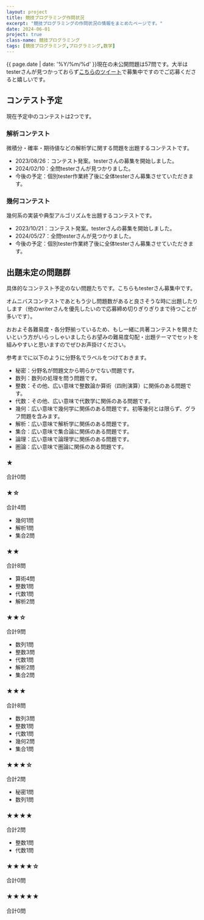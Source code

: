 ```yaml
---
layout: project
title: 競技プログラミング作問状況
excerpt: "競技プログラミングの作問状況の情報をまとめたページです。"
date: 2024-06-01
project: true
class-name: 競技プログラミング
tags: [競技プログラミング,プログラミング,数学]
---
```



{{ page.date | date: '%Y/%m/%d' }}現在の未公開問題は57問です。大半はtesterさんが見つかっておらず[こちらのツイート](https://twitter.com/non_archimedean/status/1787995375405834722)で募集中ですのでご応募くださると嬉しいです。


## コンテスト予定

現在予定中のコンテストは2つです。

### 解析コンテスト

微積分・確率・期待値などの解析学に関する問題を出題するコンテストです。

* 2023/08/26：コンテスト発案。testerさんの募集を開始しました。
* 2024/02/10：全問testerさんが見つかりました。
* 今後の予定：個別tester作業終了後に全体testerさん募集させていただきます。

### 幾何コンテスト

幾何系の実装や典型アルゴリズムを出題するコンテストです。

* 2023/10/21：コンテスト発案。testerさんの募集を開始しました。
* 2024/05/27：全問testerさんが見つかりました。
* 今後の予定：個別tester作業終了後に全体testerさん募集させていただきます。


## 出題未定の問題群

具体的なコンテスト予定のない問題たちです。こちらもtesterさん募集中です。

オムニバスコンテストであともう少し問題数があると良さそうな時に出題したりします（他のwriterさんを優先したいので応募締め切りぎりぎりまで待つことが多いです）。

おおよそ各難易度・各分野揃っているため、もし一緒に共著コンテストを開きたいという方がいらっしゃいましたらお望みの難易度勾配・出題テーマでセットを組みやすいと思いますのでぜひお声掛けください。

参考までに以下のように分野名でラベルをつけておきます。
* 秘密：分野名が問題文から明らかでない問題です。
* 数列：数列の処理を問う問題です。
* 整数：その他、広い意味で整数論か算術（四則演算）に関係のある問題です。
* 代数：その他、広い意味で代数学に関係のある問題です。
* 幾何：広い意味で幾何学に関係のある問題です。初等幾何とは限らず、グラフ問題を含みます。
* 解析：広い意味で解析学に関係のある問題です。
* 集合：広い意味で集合論に関係のある問題です。
* 論理：広い意味で論理学に関係のある問題です。
* 圏論：広い意味で圏論に関係のある問題です。

### ★

合計0問

### ★☆

合計4問
* 幾何1問
* 解析1問
* 集合2問

### ★★

合計8問
* 算術4問
* 整数1問
* 代数1問
* 解析2問

### ★★☆

合計9問
* 数列1問
* 整数3問
* 代数1問
* 解析2問
* 集合2問

### ★★★

合計8問
* 数列3問
* 整数1問
* 代数1問
* 幾何2問
* 集合1問

### ★★★☆

合計2問
* 秘密1問
* 数列1問

### ★★★★

合計2問
* 整数1問
* 代数1問

### ★★★★☆

合計0問

### ★★★★★

合計0問

